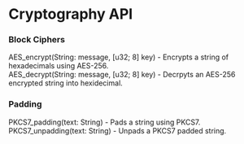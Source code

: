 # Cryptography API
### Block Ciphers
AES_encrypt(String: message, [u32; 8] key) - Encrypts a string of hexadecimals using AES-256. \
AES_decrypt(String: message, [u32; 8] key) - Decrpyts an AES-256 encrypted string into hexidecimal. 

### Padding
PKCS7_padding(text: String) - Pads a string using PKCS7. \
PKCS7_unpadding(text: String) - Unpads a PKCS7 padded string. 

